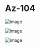 # Az-104
![image](https://github.com/user-attachments/assets/2a2b721f-d26b-4308-b3ca-b949b699e611)

![image](https://github.com/user-attachments/assets/fae043e1-499f-4af9-a8f6-7eaab1c31514)

![image](https://github.com/user-attachments/assets/19906850-ae84-4ad5-8e0a-0eea6a33a9b5)
